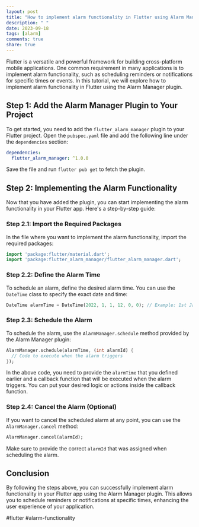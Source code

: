 ```yaml
---
layout: post
title: "How to implement alarm functionality in Flutter using Alarm Manager"
description: " "
date: 2023-09-18
tags: [alarm]
comments: true
share: true
---
```


Flutter is a versatile and powerful framework for building cross-platform mobile applications. One common requirement in many applications is to implement alarm functionality, such as scheduling reminders or notifications for specific times or events. In this tutorial, we will explore how to implement alarm functionality in Flutter using the Alarm Manager plugin.

## Step 1: Add the Alarm Manager Plugin to Your Project

To get started, you need to add the `flutter_alarm_manager` plugin to your Flutter project. Open the `pubspec.yaml` file and add the following line under the `dependencies` section:

```yaml
dependencies:
  flutter_alarm_manager: ^1.0.0
```

Save the file and run `flutter pub get` to fetch the plugin.

## Step 2: Implementing the Alarm Functionality

Now that you have added the plugin, you can start implementing the alarm functionality in your Flutter app. Here's a step-by-step guide:

### Step 2.1: Import the Required Packages

In the file where you want to implement the alarm functionality, import the required packages:

```dart
import 'package:flutter/material.dart';
import 'package:flutter_alarm_manager/flutter_alarm_manager.dart';
```

### Step 2.2: Define the Alarm Time

To schedule an alarm, define the desired alarm time. You can use the `DateTime` class to specify the exact date and time:

```dart
DateTime alarmTime = DateTime(2022, 1, 1, 12, 0, 0); // Example: 1st Jan 2022, 12:00 PM
```

### Step 2.3: Schedule the Alarm

To schedule the alarm, use the `AlarmManager.schedule` method provided by the Alarm Manager plugin:

```dart
AlarmManager.schedule(alarmTime, (int alarmId) {
  // Code to execute when the alarm triggers
});
```

In the above code, you need to provide the `alarmTime` that you defined earlier and a callback function that will be executed when the alarm triggers. You can put your desired logic or actions inside the callback function.

### Step 2.4: Cancel the Alarm (Optional)

If you want to cancel the scheduled alarm at any point, you can use the `AlarmManager.cancel` method:

```dart
AlarmManager.cancel(alarmId);
```

Make sure to provide the correct `alarmId` that was assigned when scheduling the alarm.

## Conclusion

By following the steps above, you can successfully implement alarm functionality in your Flutter app using the Alarm Manager plugin. This allows you to schedule reminders or notifications at specific times, enhancing the user experience of your application.

#flutter #alarm-functionality